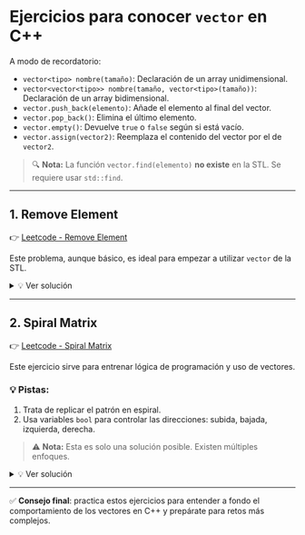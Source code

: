 # Ejercicios para conocer `vector` en C++

A modo de recordatorio:

- `vector<tipo> nombre(tamaño)`: Declaración de un array unidimensional.  
- `vector<vector<tipo>> nombre(tamaño, vector<tipo>(tamaño))`: Declaración de un array bidimensional.  
- `vector.push_back(elemento)`: Añade el elemento al final del vector.  
- `vector.pop_back()`: Elimina el último elemento.  
- `vector.empty()`: Devuelve `true` o `false` según si está vacío.  
- `vector.assign(vector2)`: Reemplaza el contenido del vector por el de `vector2`.  

> 🔍 **Nota:** La función `vector.find(elemento)` **no existe** en la STL. Se requiere usar `std::find`.

---

## 1. Remove Element  
👉 [Leetcode - Remove Element](https://leetcode.com/problems/remove-element/description/?envType=problem-list-v2&envId=array)  

Este problema, aunque básico, es ideal para empezar a utilizar `vector` de la STL.  

<details>
<summary>💡 Ver solución</summary>

```cpp
class Solution {
public:
    int removeDuplicates(vector<int>& nums) {
        int izquierda = 0;
        for (int i = 1; i < nums.size(); i++) {
            if (nums[i] != nums[izquierda]) {
                izquierda++;
                nums[izquierda] = nums[i];
            }
        }
        return izquierda + 1;
    }
};
```

📌 Como se observa, su uso es parecido a los arrays tradicionales, pero con utilidades adicionales como `arr.size()` para obtener el tamaño del vector.

</details>

---

## 2. Spiral Matrix  
👉 [Leetcode - Spiral Matrix](https://leetcode.com/problems/spiral-matrix/?envType=problem-list-v2&envId=array)  

Este ejercicio sirve para entrenar lógica de programación y uso de vectores.  

### 💡 Pistas:
1. Trata de replicar el patrón en espiral.  
2. Usa variables `bool` para controlar las direcciones: subida, bajada, izquierda, derecha.

> ⚠️ **Nota:** Esta es solo una solución posible. Existen múltiples enfoques.

<details>
<summary>💡 Ver solución</summary>

```cpp
class Solution {
public:
    vector<int> spiralOrder(vector<vector<int>>& matrix) {
        int elementos = matrix.size() * matrix[0].size();
        vector<int> solucion;
        int aniadidos = 0;

        bool arriba_abajo = 1;
        bool derecha_izquierda = 1;
        bool horizontal_vertical = 1;

        int x = matrix[0].size();
        int y = matrix.size() - 1;

        int filas = 0;
        int columnas = 0;

        while (aniadidos != elementos) {
            if (horizontal_vertical) {
                if (derecha_izquierda) {
                    for (int i = 0; i < x; i++, columnas++) {
                        solucion.push_back(matrix[filas][columnas]);
                        aniadidos++;
                    }
                    columnas--;
                    filas++;
                    derecha_izquierda = 0;
                } else {
                    for (int i = 0; i < x; i++, columnas--) {
                        solucion.push_back(matrix[filas][columnas]);
                        aniadidos++;
                    }
                    columnas++;
                    filas--;
                    derecha_izquierda = 1;
                }
                x--;
                horizontal_vertical = 0;
            } else {
                if (arriba_abajo) {
                    for (int j = 0; j < y; j++, filas++) {
                        solucion.push_back(matrix[filas][columnas]);
                        aniadidos++;
                    }
                    filas--;
                    columnas--;
                    arriba_abajo = 0;
                } else {
                    for (int j = 0; j < y; j++, filas--) {
                        solucion.push_back(matrix[filas][columnas]);
                        aniadidos++;
                    }
                    filas++;
                    columnas++;
                    arriba_abajo = 1;
                }
                y--;
                horizontal_vertical = 1;
            }
        }

        return solucion;
    }
};
```

</details>

---

✅ **Consejo final**: practica estos ejercicios para entender a fondo el comportamiento de los vectores en C++ y prepárate para retos más complejos.
